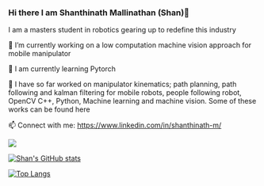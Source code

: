 ### Hi there I am Shanthinath Mallinathan (Shan)👋

I am a masters student in robotics gearing up to redefine this industry

🔭 I’m currently working on a low computation machine vision approach for mobile manipulator

🌱 I am currently learning Pytorch

🤖 I have so far worked on manipulator kinematics;
                           path planning, path following and kalman filtering for mobile robots, 
                           people following robot, 
                           OpenCV C++, Python, 
                           Machine learning and machine vision. 
   Some of these works can be found here
   
  📫 Connect with me: https://www.linkedin.com/in/shanthinath-m/
                      
 ![](https://komarev.com/ghpvc/?username=ShanMallinathan)

 [![Shan's GitHub stats](https://github-readme-stats.vercel.app/api?username=ShanMallinathan)](https://github.com/ShanMallinathan/github-readme-stats)

 [![Top Langs](https://github-readme-stats.vercel.app/api/top-langs/?username=ShanMallinathan&layout=pie)](https://github.com/ShanMallinathan/github-readme-stats)

<!--
**ShanMallinathan/ShanMallinathan** is a ✨ _special_ ✨ repository because its `README.md` (this file) appears on your GitHub profile.

Here are some ideas to get you started:

- 🔭 I’m currently working on ...
- 🌱 I’m currently learning ...
- 👯 I’m looking to collaborate on ...
- 🤔 I’m looking for help with ...
- 💬 Ask me about ...
- 📫 How to reach me: ...
- 😄 Pronouns: ...
- ⚡ Fun fact: ...
-->

